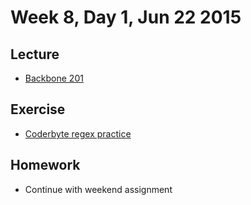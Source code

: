 # Week 8, Day 1, Jun 22 2015

## Lecture

- [Backbone 201](https://github.com/tiy-durham-fe-cohort4/resources/blob/master/lessons/backbone.md)


## Exercise

- [Coderbyte regex practice](http://coderbyte.com/CodingArea/GuestEditor.php?ct=Simple%20Symbols&lan=JavaScript)

## Homework

- Continue with weekend assignment